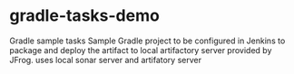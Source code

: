 # gradle-tasks-demo
Gradle sample tasks
Sample Gradle project to be configured in Jenkins to package and deploy the artifact to local artifactory server provided by JFrog.
uses local sonar server and artifatory server

